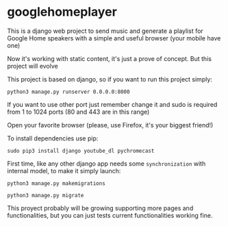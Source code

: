 # googlehomeplayer
This is a django web project to send music and generate a playlist for Google Home speakers with a simple and useful browser (your mobile have one)

Now it's working with static content, it's just a prove of concept. But this project will evolve

This project is based on django, so if you want to run this project simply:

`python3 manage.py runserver 0.0.0.0:8000`

If you want to use other port just remember change it and sudo is required from 1 to 1024 ports (80 and 443 are in this range)

Open your favorite browser (please, use Firefox, it's your biggest friend!)

To install dependencies use pip:

`sudo pip3 install django youtube_dl pychromecast`

First time, like any other django app needs some `synchronization` with internal model, to make it simply launch:

`python3 manage.py makemigrations`

`python3 manage.py migrate`

This proyect probably will be growing supporting more pages and functionalities, but you can just tests current functionalities working fine.
